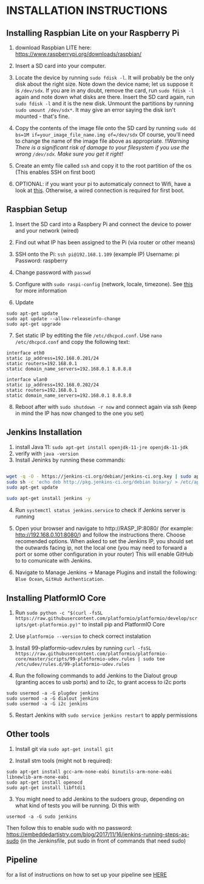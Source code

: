 # INSTALLATION INSTRUCTIONS

## Installing Raspbian Lite on your Raspberry Pi

1. download Raspbian LITE here: https://www.raspberrypi.org/downloads/raspbian/
2. Insert a SD card into your computer.
3. Locate the device by running `sudo fdisk -l`. It will probably be the only disk about the right size. Note down the device name; let us suppose it is `/dev/sdx`. If you are in any doubt, remove the card, run `sudo fdisk -l` again and note down what disks are there. Insert the SD card again, run `sudo fdisk -l` and it is the new disk.
Unmount the partitions by running `sudo umount /dev/sdx*`. It may give an error saying the disk isn't mounted - that's fine.

5. Copy the contents of the image file onto the SD card by running `sudo dd bs=1M if=your_image_file_name.img of=/dev/sdx`
Of course, you'll need to change the name of the image file above as appropriate.
*!!Warning There is a significant risk of damage to your filesystem if you use the wrong `/dev/sdx`. Make sure you get it right!*

6. Create an emty file called `ssh` and copy it to the root partition of the os (This enables SSH on first boot)

7. OPTIONAL: if you want your pi to automaticaly connect to Wifi, have a look at [this](https://www.techcoil.com/blog/how-to-setup-raspbian-stretch-lite-with-remote-configuration-over-wifi-on-first-boot/). Otherwise, a wired connection is required for first boot.

## Raspbian Setup

1. Insert the SD card into a Raspbery Pi and connect the device to power and your network (wired)
2. Find out what IP has been assigned to the Pi (via router or other means)
3. SSH onto the Pi:
  `ssh pi@192.168.1.109`  (example IP)
  Username: pi
  Password: raspberry

4. Change password with `passwd`
5. Configure with `sudo raspi-config` (network, locale, timezone). See [this](https://www.techcoil.com/blog/set-of-configurations-to-perform-on-the-first-run-of-your-raspbian-stretch-lite/)
 for more information

6. Update
```
sudo apt-get update
sudo apt update --allow-releaseinfo-change
sudo apt-get upgrade
```
7. Set static IP by edtiting the file `/etc/dhcpcd.conf`.  Use `nano /etc/dhcpcd.conf` and copy the following text:

```
interface eth0
static ip_address=192.168.0.201/24
static routers=192.168.0.1
static domain_name_servers=192.168.0.1 8.8.8.8

interface wlan0
static ip_address=192.168.0.202/24
static routers=192.168.0.1
static domain_name_servers=192.168.0.1 8.8.8.8
```
8. Reboot after with `sudo shutdown -r now` and connect again via ssh (keep in mind the IP has now changed to the one you set)

## Jenkins Installation

1. install Java 11: `sudo apt-get install openjdk-11-jre openjdk-11-jdk`
2. verify with `java -version`
3. Install Jeninks by running these commands:
```bash

wget -q -O - https://jenkins-ci.org/debian/jenkins-ci.org.key | sudo apt-key add -
sudo sh -c 'echo deb http://pkg.jenkins-ci.org/debian binary/ > /etc/apt/sources.list.d/jenkins.list'
sudo apt-get update

sudo apt-get install jenkins -y
```

4. Run `systemctl status jenkins.service` to check if Jenkins server is running

5. Open your browser and navigate to  http://RASP_IP:8080/ (for example: http://192.168.0.101:8080/) and follow the instructions there. Choose recomended options.
When asked to set the Jenkins IP, you should set the outwards facing ip, not the local one (you may need to forward a port or some other configuration in your router)
This will enable GitHub to to comunicate with Jenkins.

6. Navigate to Manage Jenkins -> Manage Plugins and install the following: `Blue Ocean`, `GitHub Authentication`.

## Installing PlatformIO Core

1. Run `sudo python -c "$(curl -fsSL https://raw.githubusercontent.com/platformio/platformio/develop/scripts/get-platformio.py)"` to install pip and PlatformIO Core
2. Use `platformio --version` to check correct instalation

3. Install 99-platformio-udev.rules by running `curl -fsSL https://raw.githubusercontent.com/platformio/platformio-core/master/scripts/99-platformio-udev.rules | sudo tee /etc/udev/rules.d/99-platformio-udev.rules`

4. Run the following commands to add Jenkins to the Dialout group (granting acces to usb ports) and to i2c, to grant access to i2c ports
```
sudo usermod -a -G plugdev jenkins
sudo usermod -a -G dialout jenkins
sudo usermod -a -G i2c jenkins
```
5. Restart Jenkins with `sudo service jenkins restart` to apply permissions

## Other tools

1. Install git via `sudo apt-get install git`

2. Install stm tools (might not b required):
```
sudo apt-get install gcc-arm-none-eabi binutils-arm-none-eabi libnewlib-arm-none-eabi
sudo apt-get install openocd
sudo apt-get install libftdi1
```

3. You might need to add Jenkins to the sudoers group, depending on what kind of tests you will be running. Di this with
```
usermod -a -G sudo jenkins
```
Then follow this to enable sudo with no password: https://embeddedartistry.com/blog/2017/11/16/jenkins-running-steps-as-sudo
(in the Jenkinsfile, put sudo in front of commands that need sudo)

## Pipeline

for a list of instructions on how to set up your pipeline see [HERE](Jenkins_pipeline_instructions.md)

